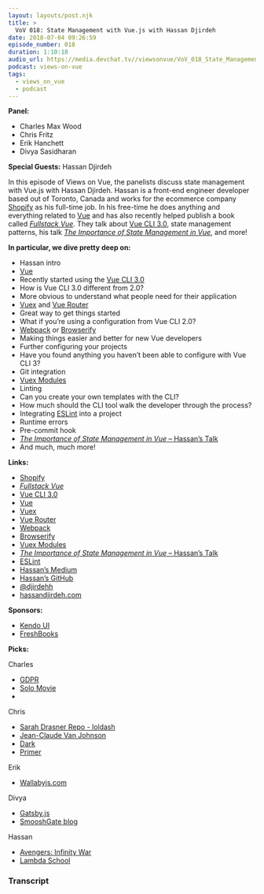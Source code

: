 ```yaml
---
layout: layouts/post.njk
title: >
  VoV 018: State Management with Vue.js with Hassan Djirdeh
date: 2018-07-04 09:26:59
episode_number: 018
duration: 1:10:18
audio_url: https://media.devchat.tv//viewsonvue/VoV_018_State_Management_with_Vue.js_with_Hassan_Djirdeh.mp3
podcast: views-on-vue
tags:
  - views_on_vue
  - podcast
---
```


**Panel:**

- Charles Max Wood
- Chris Fritz
- Erik Hanchett
- Divya Sasidharan

**Special Guests:** Hassan Djirdeh

In this episode of Views on Vue, the panelists discuss state management with Vue.js with Hassan Djirdeh. Hassan is a front-end engineer developer based out of Toronto, Canada and works for the ecommerce company [Shopify](https://www.shopify.com/) as his full-time job. In his free-time he does anything and everything related to [Vue](https://vuejs.org/) and has also recently helped publish a book called [_Fullstack Vue_](https://www.fullstack.io/vue/). They talk about [Vue CLI 3.0](https://cli.vuejs.org/), state management patterns, his talk [_The Importance of State Management in Vue_](https://www.youtube.com/watch?v=B7g7MOrDtMY), and more!

**In particular, we dive pretty deep on:**

- Hassan intro
- [Vue](https://vuejs.org/)
- Recently started using the [Vue CLI 3.0](https://cli.vuejs.org/)
- How is Vue CLI 3.0 different from 2.0?
- More obvious to understand what people need for their application
- [Vuex](https://vuex.vuejs.org/) and [Vue Router](https://router.vuejs.org/)
- Great way to get things started
- What if you’re using a configuration from Vue CLI 2.0?
- [Webpack](https://webpack.js.org/) or [Browserify](http://browserify.org/)
- Making things easier and better for new Vue developers
- Further configuring your projects
- Have you found anything you haven’t been able to configure with Vue CLI 3?
- Git integration
- [Vuex Modules](https://vuex.vuejs.org/guide/modules.html)
- Linting
- Can you create your own templates with the CLI?
- How much should the CLI tool walk the developer through the process?
- Integrating [ESLint](https://eslint.org/) into a project
- Runtime errors
- Pre-commit hook
- [_The Importance of State Management in Vue_ – Hassan’s Talk](https://www.youtube.com/watch?v=B7g7MOrDtMY)
- And much, much more!

**Links:**

- [Shopify](https://www.shopify.com/)
- [_Fullstack Vue_](https://www.fullstack.io/vue/)
- [Vue CLI 3.0](https://cli.vuejs.org/)
- [Vue](https://vuejs.org/)
- [Vuex](https://vuex.vuejs.org/)
- [Vue Router](https://router.vuejs.org/)
- [Webpack](https://webpack.js.org/)
- [Browserify](http://browserify.org/)
- [Vuex Modules](https://vuex.vuejs.org/guide/modules.html)
- [_The Importance of State Management in Vue_ – Hassan’s Talk](https://www.youtube.com/watch?v=B7g7MOrDtMY)
- [ESLint](https://eslint.org/)
- [Hassan’s Medium](https://medium.com/@hassan.djirdeh)
- [Hassan’s GitHub](https://github.com/djirdehh)
- [@djirdehh](https://twitter.com/djirdehh?lang=en)
- [hassandjirdeh.com](http://www.hassandjirdeh.com/)

**Sponsors:**

- [Kendo UI](https://www.telerik.com/kendo-angular-ui/?utm_medium=cpm&utm_source=adventuresinng&utm_campaign=dt-kendo-ang2-nov16&utm_content=audio)
- [FreshBooks](https://www.freshbooks.com/invoice?ref=11731&utm_source=pbm&utm_medium=affiliate-program&utm_influencer=419364&utm_campaign=podcast-influencers)

**Picks:**

Charles

- [GDPR](https://www.eugdpr.org/)
- [Solo Movie](https://www.starwars.com/films/solo)
-

Chris

- [Sarah Drasner Repo - loldash](http://www.loldash.com/)
- [Jean-Claude Van Johnson](https://www.imdb.com/title/tt6682754/)
- [Dark](https://www.imdb.com/title/tt5753856/)
- [Primer](https://www.imdb.com/title/tt0390384/)

Erik

- [Wallabyjs.com](https://wallabyjs.com/)

Divya

- [Gatsby.js](https://www.gatsbyjs.org/)
- [SmooshGate blog](https://developers.google.com/web/updates/2018/03/smooshgate)

Hassan

- [Avengers: Infinity War](http://marvel.com/movies/movie/223/avengers_infinity_war)
- [Lambda School](http://go.lambdaschool.com/)

### Transcript

